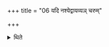 +++
title = "06 यदि नश्येद्वायव्यञ् चरुम्"

+++

<details><summary>थिते</summary>

6. If a bull is lost, he should offer rice-pap to Vāyu. 

</details>
